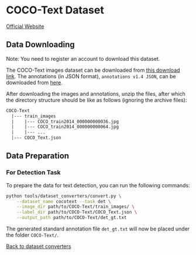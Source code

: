 # COCO-Text Dataset
[Official Website](https://rrc.cvc.uab.es/?ch=5)

## Data Downloading

Note: You need to register an account to download this dataset.

The COCO-Text images dataset can be downloaded from [this download link](https://rrc.cvc.uab.es/?ch=5&com=downloads). The annotations (in JSON format), `annotations v1.4 JSON`, can be downloaded from [here](https://rrc.cvc.uab.es/?ch=5&com=downloads).

After downloading the images and annotations, unzip the files, after which the directory structure should be like as follows (ignoring the archive files):
```txt
COCO-Text
  |--- train_images
  |    |--- COCO_train2014_000000000036.jpg
  |    |--- COCO_train2014_000000000064.jpg
  |    |--- ...
  |--- COCO_Text.json
```

## Data Preparation

### For Detection Task

To prepare the data for text detection, you can run the following commands:

```bash
python tools/dataset_converters/convert.py \
    --dataset_name cocotext --task det \
    --image_dir path/to/COCO-Text/train_images/ \
    --label_dir path/to/COCO-Text/COCO_Text.json \
    --output_path path/to/COCO-Text/det_gt.txt
```

The generated standard annotation file `det_gt.txt` will now be placed under the folder `COCO-Text/`.

[Back to dataset converters](converters.md)

